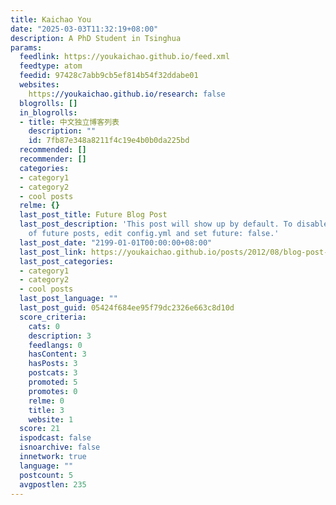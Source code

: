 ```yaml
---
title: Kaichao You
date: "2025-03-03T11:32:19+08:00"
description: A PhD Student in Tsinghua
params:
  feedlink: https://youkaichao.github.io/feed.xml
  feedtype: atom
  feedid: 97428c7abb9cb5ef814b54f32ddabe01
  websites:
    https://youkaichao.github.io/research: false
  blogrolls: []
  in_blogrolls:
  - title: 中文独立博客列表
    description: ""
    id: 7fb87e348a8211f4c19e4b0b0da225bd
  recommended: []
  recommender: []
  categories:
  - category1
  - category2
  - cool posts
  relme: {}
  last_post_title: Future Blog Post
  last_post_description: 'This post will show up by default. To disable scheduling
    of future posts, edit config.yml and set future: false.'
  last_post_date: "2199-01-01T00:00:00+08:00"
  last_post_link: https://youkaichao.github.io/posts/2012/08/blog-post-4/
  last_post_categories:
  - category1
  - category2
  - cool posts
  last_post_language: ""
  last_post_guid: 05424f684ee95f79dc2326e663c8d10d
  score_criteria:
    cats: 0
    description: 3
    feedlangs: 0
    hasContent: 3
    hasPosts: 3
    postcats: 3
    promoted: 5
    promotes: 0
    relme: 0
    title: 3
    website: 1
  score: 21
  ispodcast: false
  isnoarchive: false
  innetwork: true
  language: ""
  postcount: 5
  avgpostlen: 235
---
```

